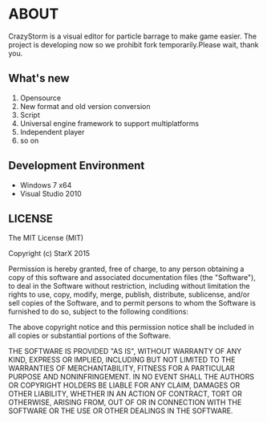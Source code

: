 # ABOUT
CrazyStorm is a visual editor for particle barrage to make game easier.
The project is developing now so we prohibit fork temporarily.Please wait, thank you.
## What's new
1. Opensource
2. New format and old version conversion
3. Script 
4. Universal engine framework to support multiplatforms
5. Independent player
6. so on  

## Development Environment
- Windows 7 x64
- Visual Studio 2010  

## LICENSE
The MIT License (MIT)

Copyright (c) StarX 2015 

Permission is hereby granted, free of charge, to any person obtaining a copy
of this software and associated documentation files (the "Software"), to deal
in the Software without restriction, including without limitation the rights
to use, copy, modify, merge, publish, distribute, sublicense, and/or sell
copies of the Software, and to permit persons to whom the Software is
furnished to do so, subject to the following conditions:

The above copyright notice and this permission notice shall be included in all
copies or substantial portions of the Software.

THE SOFTWARE IS PROVIDED "AS IS", WITHOUT WARRANTY OF ANY KIND, EXPRESS OR
IMPLIED, INCLUDING BUT NOT LIMITED TO THE WARRANTIES OF MERCHANTABILITY,
FITNESS FOR A PARTICULAR PURPOSE AND NONINFRINGEMENT. IN NO EVENT SHALL THE
AUTHORS OR COPYRIGHT HOLDERS BE LIABLE FOR ANY CLAIM, DAMAGES OR OTHER
LIABILITY, WHETHER IN AN ACTION OF CONTRACT, TORT OR OTHERWISE, ARISING FROM,
OUT OF OR IN CONNECTION WITH THE SOFTWARE OR THE USE OR OTHER DEALINGS IN THE
SOFTWARE.